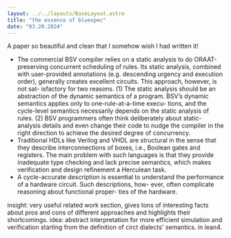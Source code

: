 ```yaml
---
layout: ../../layouts/BaseLayout.astro
title: "the essence of bluespec"
date: "03.20.2024"
---
```

A paper so beautiful and clean that I somehow wish I had written it!

- The commercial BSV compiler relies on a static analysis to do ORAAT-preserving concurrent scheduling of rules. Its static analysis, combined with user-provided annotations (e.g. descending urgency and execution order), generally creates excellent circuits. This approach, however, is not sat- isfactory for two reasons. (1) The static analysis should be an abstraction of the dynamic semantics of a program. BSV’s dynamic semantics applies only to one-rule-at-a-time execu- tions, and the cycle-level semantics necessarily depends on the static analysis of rules. (2) BSV programmers often think deliberately about static-analysis details and even change their code to nudge the compiler in the right direction to achieve the desired degree of concurrency.
- Traditional HDLs like Verilog and VHDL are structural in the sense that they describe interconnections of boxes, i.e., Boolean gates and registers. The main problem with such languages is that they provide inadequate type checking and lack precise semantics, which makes verification and design refinement a Herculean task.
- A cycle-accurate description is essential to understand the performance of a hardware circuit. Such descriptions, how- ever, often complicate reasoning about functional proper- ties of the hardware. 

insight: very useful related work section, gives tons of interesting facts about pros and cons of different approaches and highlights their shortcomings. 
idea: abstract interpretation for more efficient simulation and verification starting from the definition of circt dialects' semantics. in lean4. 
